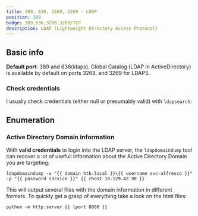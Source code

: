 ```yaml
---
title: 389, 636, 3268, 3269 - LDAP
position: 389
badge: 389,636,3268,3269/TCP
description: LDAP (Lightweight Directory Access Protocol)
---
```



## Basic info

**Default port**: 389 and 636(ldaps). Global Catalog (LDAP in ActiveDirectory) is available by default on ports 3268, and 3269 for LDAPS.

### Check credentials

I usually check credentials (either null or presumably valid) with `ldapsearch`:

<smart-tabs variable="with-without-creds" :tabs="{'without': 'Null credentials', 'with': 'Valid credentials'}">
<template v-slot:without>

- Markdown content for tab A

</template>
<template v-slot:with>

- Markdown content for tab B

</template>
</smart-tabs>

## Enumeration

### Active Directory Domain information

With **valid credentials** to login into the LDAP server, the `ldapdomaindump` tool can recover a lot of usefull information about the Active Directory Domain you are targeting:

```shell
ldapdomaindump -u "{{ domain htb.local }}\{{ username svc-alfresco }}" -p "{{ password s3rvice }}" {{ rhost 10.129.42.90 }}
```

This will output several files with the domain information in different formats. To quickly get a grasp of everything take a look on the html files:

```shell
python -m http.server {{ lport 8080 }}
```

